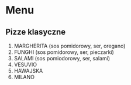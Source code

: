 # Menu

## Pizze klasyczne 

1. MARGHERITA (sos pomidorowy, ser, oregano)
2. FUNGHI (sos pomidorowy, ser, pieczarki)
3. SALAMI (sos pomiodorowy, ser, salami)
4. VESUVIO
5. HAWAJSKA
6. MILANO
   

